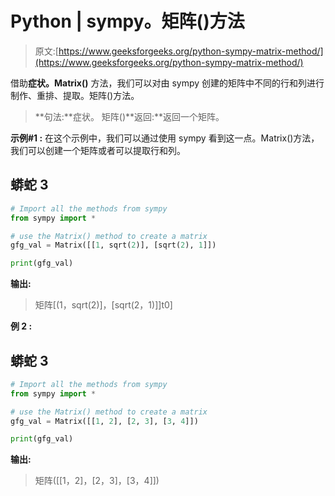 # Python | sympy。矩阵()方法

> 原文:[https://www.geeksforgeeks.org/python-sympy-matrix-method/](https://www.geeksforgeeks.org/python-sympy-matrix-method/)

借助**症状。Matrix()** 方法，我们可以对由 sympy 创建的矩阵中不同的行和列进行制作、重排、提取。矩阵()方法。

> **句法:**症状。
> 矩阵()**返回:**返回一个矩阵。

**示例#1 :**
在这个示例中，我们可以通过使用 sympy 看到这一点。Matrix()方法，我们可以创建一个矩阵或者可以提取行和列。

## 蟒蛇 3

```py
# Import all the methods from sympy
from sympy import *

# use the Matrix() method to create a matrix
gfg_val = Matrix([[1, sqrt(2)], [sqrt(2), 1]])

print(gfg_val)
```

**输出:**

> 矩阵[(1，sqrt(2)]，[sqrt(2，1)]]t0]

**例 2 :**

## 蟒蛇 3

```py
# Import all the methods from sympy
from sympy import *

# use the Matrix() method to create a matrix
gfg_val = Matrix([[1, 2], [2, 3], [3, 4]])

print(gfg_val)
```

**输出:**

> 矩阵([[1，2]，[2，3]，[3，4]])